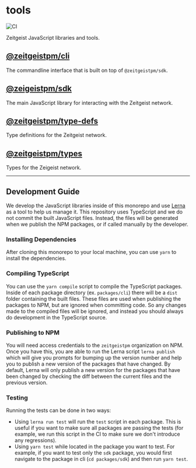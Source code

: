 # tools

![CI](https://github.com/zeitgeistpm/tools/workflows/CI/badge.svg)

Zeitgeist JavaScript libraries and tools.

## [@zeitgeistpm/cli](packages/cli)

The commandline interface that is built on top of `@zeitgeistpm/sdk`.

## [@zeigeistpm/sdk](packages/sdk)

The main JavaScript library for interacting with the Zeitgeist network.

## [@zeitgeistpm/type-defs](packages/type-defs)

Type definitions for the Zeitgeist network.

## [@zeitgeistpm/types](packages/types)

Types for the Zeigeist network.

---

## Development Guide

We develop the JavaScript libraries inside of this monorepo and use [Lerna](https://github.com/lerna/lerna) as a tool to help us manage it. This repository uses TypeScript and we do not commit the built JavaScript files. Instead, the files will be generated when we publish the NPM packages, or if called manually by the developer.

### Installing Dependencies

After cloning this monorepo to your local machine, you can use `yarn` to install the dependencies.

### Compiling TypeScript

You can use the `yarn compile` script to compile the TypeScript packages. Inside of each package directory (ex. `packages/cli`) there will be a `dist` folder containing the built files. These files are used when publishing the packages to NPM, but are ignored when committing code. So any changes made to the compiled files will be ignored, and instead you should always do development in the TypeScript source.

### Publishing to NPM

You will need access credentials to the `zeitgeistpm` organization on NPM. Once you have this, you are able to run the Lerna script `lerna publish` which will give you prompts for bumping up the version number and help you to publish a new version of the packages that have changed. By default, Lerna will only publish a new version for the packages that have been changed by checking the diff between the current files and the previous version.

### Testing

Running the tests can be done in two ways:

 - Using `lerna run test` will run the `test` script in each package. This is useful if you want to make sure all packages are passing the tests (for example, we run this script in the CI to make sure we don't introduce any regressions).
 - Using `yarn test` while located in the package you want to test. For example, if you want to test only the `sdk` package, you would first navigate to the package in cli (`cd packages/sdk`) and then run `yarn test`.
 